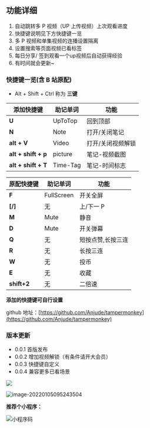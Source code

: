 ## 功能详细

1. 自动跳转多 P 视频（UP 上传视频）上次观看进度
2. 快捷键说明见下方快捷键一览
3. 多 P 视频和单集视频的连播设置隔离
4. 设置搜索等页面视频已看标签
5. 每日分享/ 签到观看一个up视频后自动获得经验
6. 有时间就会更新~

### 快捷键一览(含 B 站原配)

- Alt + Shift + Ctrl 称为 **三键**

| **添加快捷键**      | **助记单词** | **功能**          |
| ------------------- | ------------ | ----------------- |
| **U**               | UpToTop      | 回到顶部          |
| **N**               | Note         | 打开/关闭笔记     |
| **alt + V**         | Video        | 打开/关闭视频解锁 |
| **alt + shift + p** | picture      | 笔记-视频截图     |
| **alt + shift + T** | Time-Tag     | 笔记-时间标志     |

| **原配快捷键** | **助记单词** | **功能**          |
| -------------- | ------------ | ----------------- |
| **F**          | FullScreen   | 开关全屏          |
| **[/]**        | 无           | 上/下一 P         |
| **M**          | Mute         | 静音              |
| **D**          | Mute         | 开关弹幕          |
| **Q**          | 无           | 短按点赞,长按三连 |
| **R**          | 无           | 长按三连          |
| **W**          | 无           | 投币              |
| **E**          | 无           | 收藏              |
| **shift+2**    | 无           | 二倍速            |

**添加的快捷键可自行设置**

github 地址：[https://github.com/Anjude/tampermonkey](https://github.com/Anjude/tampermonkey)

### 版本更新

- 0.0.1 首版发布
- 0.0.2 增加视频解锁（有条件请开大会员）
- 0.0.3 快捷键自定义
- 0.0.4 兼容更多已看场景

![](https://gitee.com/anjude/public-resource/raw/md-img/20220103142228.png)

![image-20220105095243504](https://gitee.com/anjude/public-resource/raw/md-img/20220105095249.png)

**推荐个小程序：**

![小程序码](https://gitee.com/anjude/public-resource/raw/md-img/20220102161201.jpg)
